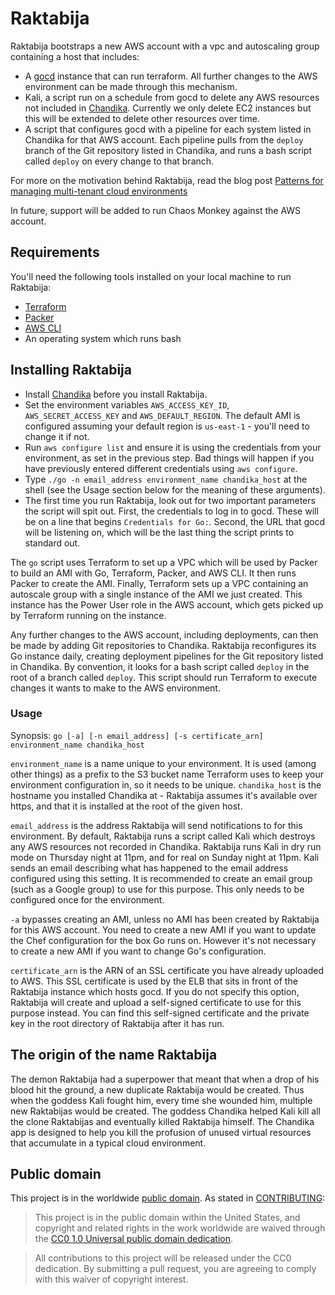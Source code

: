 # Raktabija

Raktabija bootstraps a new AWS account with a vpc and autoscaling group containing a host that includes:

* A [gocd](https://www.go.cd/) instance that can run terraform. All further changes to the AWS environment can be made through this mechanism.
* Kali, a script run on a schedule from gocd to delete any AWS resources not included in [Chandika](https://github.com/18F/chandika). Currently we only delete EC2 instances but this will be extended to delete other resources over time.
* A script that configures gocd with a pipeline for each system listed in Chandika for that AWS account. Each pipeline pulls from the `deploy` branch of the Git repository listed in Chandika, and runs a bash script called `deploy` on every change to that branch.

For more on the motivation behind Raktabija, read the blog post [Patterns for managing multi-tenant cloud environments](https://18f.gsa.gov/2016/08/10/patterns-for-managing-multi-tenant-cloud-environments/)

In future, support will be added to run Chaos Monkey against the AWS account.

## Requirements

You'll need the following tools installed on your local machine to run Raktabija:

* [Terraform](https://www.terraform.io/)
* [Packer](https://www.packer.io/)
* [AWS CLI](https://aws.amazon.com/cli/)
* An operating system which runs bash

## Installing Raktabija

* Install [Chandika](https://github.com/18F/chandika) before you install Raktabija.
* Set the environment variables `AWS_ACCESS_KEY_ID`, `AWS_SECRET_ACCESS_KEY` and `AWS_DEFAULT_REGION`. The default AMI is configured assuming your default region is `us-east-1` - you'll need to change it if not.
* Run `aws configure list` and ensure it is using the credentials from your environment, as set in the previous step. Bad things will happen if you have previously entered different credentials using `aws configure`.
* Type `./go -n email_address environment_name chandika_host` at the shell (see the Usage section below for the meaning of these arguments).
* The first time you run Raktabija, look out for two important parameters the script will spit out. First, the credentials to log in to gocd. These will be on a line that begins `Credentials for Go:`. Second, the URL that gocd will be listening on, which will be the last thing the script prints to standard out.

The `go` script uses Terraform to set up a VPC which will be used by Packer to build an AMI with Go, Terraform, Packer, and AWS CLI. It then runs Packer to create the AMI. Finally, Terraform sets up a VPC containing an autoscale group with a single instance of the AMI we just created. This instance has the Power User role in the AWS account, which gets picked up by Terraform running on the instance.

Any further changes to the AWS account, including deployments, can then be made by adding Git repositories to Chandika. Raktabija reconfigures its Go instance daily, creating deployment pipelines for the Git repository listed in Chandika. By convention, it looks for a bash script called `deploy` in the root of a branch called `deploy`. This script should run Terraform to execute changes it wants to make to the AWS environment.

### Usage

Synopsis: `go [-a] [-n email_address] [-s certificate_arn] environment_name chandika_host`

`environment_name` is a name unique to your environment. It is used (among other things) as a prefix to the S3 bucket name Terraform uses to keep your environment configuration in, so it needs to be unique. `chandika_host` is the hostname you installed Chandika at - Raktabija assumes it's available over https, and that it is installed at the root of the given host.

`email_address` is the address Raktabija will send notifications to for this environment. By default, Raktabija runs a script called Kali which destroys any AWS resources not recorded in Chandika. Raktabija runs Kali in dry run mode on Thursday night at 11pm, and for real on Sunday night at 11pm. Kali sends an email describing what has happened to the email address configured using this setting. It is recommended to create an email group (such as a Google group) to use for this purpose. This only needs to be configured once for the environment.

`-a` bypasses creating an AMI, unless no AMI has been created by Raktabija for this AWS account. You need to create a new AMI if you want to update the Chef configuration for the box Go runs on. However it's not necessary to create a new AMI if you want to change Go's configuration.

`certificate_arn` is the ARN of an SSL certificate you have already uploaded to AWS. This SSL certificate is used by the ELB that sits in front of the Raktabija instance which hosts gocd. If you do not specify this option, Raktabija will create and upload a self-signed certificate to use for this purpose instead. You can find this self-signed certificate and the private key in the root directory of Raktabija after it has run.

## The origin of the name Raktabija

The demon Raktabija had a superpower that meant that when a drop of his blood hit the ground, a new duplicate Raktabija would be created. Thus when the goddess Kali fought him, every time she wounded him, multiple new Raktabijas would be created. The goddess Chandika helped Kali kill all the clone Raktabijas and eventually killed Raktabija himself. The Chandika app is designed to help you kill the profusion of unused virtual resources that accumulate in a typical cloud environment.

## Public domain

This project is in the worldwide [public domain](LICENSE.md). As stated in [CONTRIBUTING](CONTRIBUTING.md):

> This project is in the public domain within the United States, and copyright and related rights in the work worldwide are waived through the [CC0 1.0 Universal public domain dedication](https://creativecommons.org/publicdomain/zero/1.0/).

> All contributions to this project will be released under the CC0 dedication. By submitting a pull request, you are agreeing to comply with this waiver of copyright interest.
